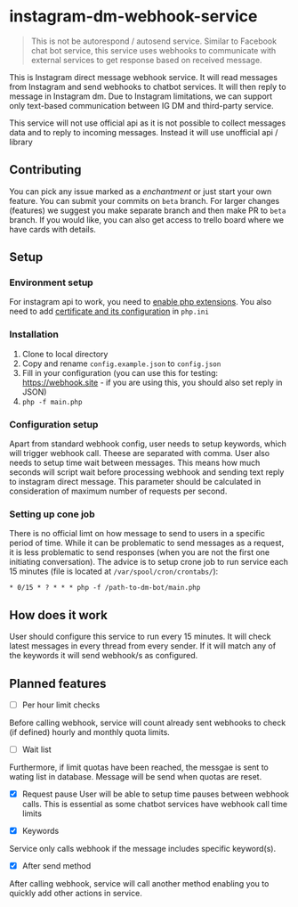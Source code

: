 # instagram-dm-webhook-service

> This is not be autorespond / autosend service. Similar to Facebook chat bot service, this service uses webhooks to communicate with external services to get response based on received message.


This is Instagram direct message webhook service. It will read messages from Instagram and send webhooks to chatbot services. It will then reply to message in Instagram dm. Due to Instagram limitations, we can support only text-based communication between IG DM and third-party service.

This service will not use official api as it is not possible to collect messages data and to reply to incoming messages. Instead it will use unofficial api / library


## Contributing
You can pick any issue marked as a *enchantment* or just start your own feature. You can submit your commits on `beta` branch. For larger changes (features) we suggest you make separate branch and then make PR to `beta` branch. If you would like, you can also get access to trello board where we have cards with details.


## Setup

### Environment setup
For instagram api to work, you need to [enable php extensions](https://github.com/mgp25/Instagram-API/wiki/Dependencies). You also need to add [certificate and its configuration](https://stackoverflow.com/questions/24611640/curl-60-ssl-certificate-unable-to-get-local-issuer-certificate) in `php.ini`

### Installation

1. Clone to local directory
2. Copy and rename `config.example.json` to `config.json`
3. Fill in your configuration (you can use this for testing: https://webhook.site -  if you are using this, you should also set reply in JSON)
4. `php -f main.php`

### Configuration setup

Apart from standard webhook config, user needs to setup keywords, which will trigger webhook call. Theese are separated with comma. User also needs to setup time wait between messages. This means how much seconds will script wait before processing webhook and sending text reply to instagram direct message. This parameter should be calculated in consideration of maximum number of requests per second.

### Setting up cone job

There is no official limt on how message to send to users in a specific period of time. While it can be problematic to send messages as a request, it is less problematic to send responses (when you are not the first one initiating conversation). The advice is to setup crone job to run service each 15 minutes (file is located at `/var/spool/cron/crontabs/`):

```
* 0/15 * ? * * * php -f /path-to-dm-bot/main.php
```

## How does it work
User should configure this service to run every 15 minutes. It will check latest messages in every thread from every sender. If it will match any of the keywords it will send webhook/s as configured.

## Planned features

- [ ] Per hour limit checks

Before calling webhook, service will count already sent webhooks to check (if defined) hourly and monthly quota limits. 

- [ ] Wait list

Furthermore, if limit quotas have been reached, the messgae is sent to wating list in database. Message will be send when quotas are reset.

- [x] Request pause
User will be able to setup time pauses between webhook calls. This is essential as some chatbot services have webhook call time limits

- [x] Keywords

Service only calls webhook if the message includes specific keyword(s).

- [x] After send method

After calling webhook, service will call another method enabling you to quickly add other actions in service.
